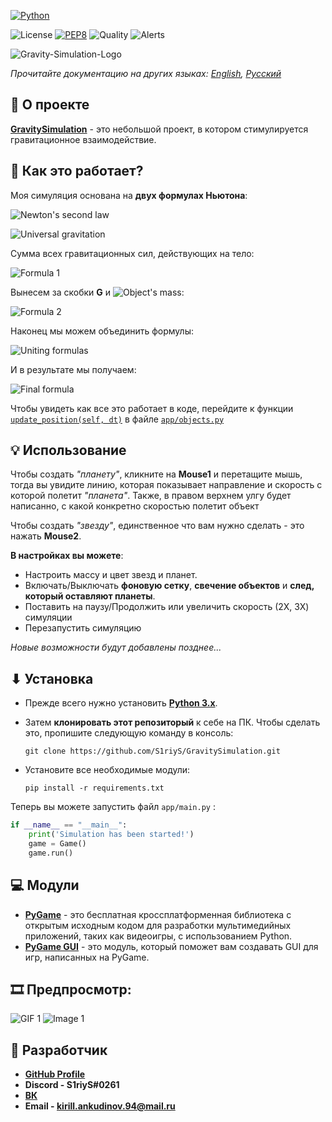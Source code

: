 [![Python](https://img.shields.io/badge/Python-3776AB?style=for-the-badge&logo=python&logoColor=white)](https://www.python.org/)

![License](https://img.shields.io/github/license/S1riyS/GravitySimulation)
[![PEP8](https://img.shields.io/badge/code%20style-pep8-orange.svg)](https://www.python.org/dev/peps/pep-0008/)
![Quality](https://img.shields.io/lgtm/grade/python/github/S1riyS/GravitySimulation)
![Alerts](https://img.shields.io/lgtm/alerts/github/S1riyS/GravitySimulation)

![Gravity-Simulation-Logo](https://i.postimg.cc/j2DPRJDC/Gravity-Simulation-Logo.png)

*Прочитайте документацию на других языках: 
[English](https://github.com/S1riyS/GravitySimulation/blob/master/README.md), 
[Русский](https://github.com/S1riyS/GravitySimulation/blob/master/README.ru.md)*

## 📝 О проекте
**[GravitySimulation](https://github.com/S1riyS/GravitySimulation)** - это небольшой проект, 
в котором стимулируется гравитационное взаимодействие.

## 🤔 Как это работает?
Моя симуляция основана на **двух формулах Ньютона**:

![Newton's second law](https://render.githubusercontent.com/render/math?math={\large\color{white}\%7B%5Cdisplaystyle%20%5Ctext%7BNewton%27s%5C%20second%5C%20law:%7D%5Cmathit%7B%5C%20%5Cvec%7Ba%7D%20=%5Cfrac%7B%5Csum%20%5Cvec%7BF%7D%7D%7Bm%7D%7D%7D}&mode=inline)

![Universal gravitation](https://render.githubusercontent.com/render/math?math={\large\color{white}\%7B%5Cdisplaystyle%20%5Ctext%7BNewton%27s%5C%20law%5C%20of%5C%20universal%5C%20gravitation:%7D%5Cmathit%7B%5C%20%5Coverrightarrow%7BF_%7Bg%7D%7D%20%5C%20=%5C%20G%5Cfrac%7Bm_%7B1%7D%20m_%7B2%7D%7D%7BR%5E%7B2%7D%7D%5Cvec%7BR%7D%7D%7D}&mode=inline)

Сумма всех гравитационных сил, действующих на тело:

![Formula 1](https://render.githubusercontent.com/render/math?math={\large\color{white}\%7B%5Cdisplaystyle%20%5Csum%20%5Cmathit%7B%5Coverrightarrow%7B%5Cmathit%7B%7B%5Cdisplaystyle%20F_%7Bg%7D%7D%7D%7D%20%5C%20=%7B%5Cdisplaystyle%20%5Csum%20_%7Bi=1%7D%5E%7Bn%7D%20G%5Cfrac%7Bm_%7Bobj%7D%20*m_%7Bi%7D%7D%7BR_%7Bi%7D%5E%7B2%7D%7D%5Coverrightarrow%7BR_%7Bi%7D%7D%7D%7D%7D})

Вынесем за скобки **G** и 
![Object's mass](https://render.githubusercontent.com/render/math?math={\large\color{white}\%7B%5Cdisplaystyle%20m_%7Bobj%7D%7D}):

![Formula 2](https://render.githubusercontent.com/render/math?math={\large\color{white}\%7B%5Cdisplaystyle%20%5Csum%20%5Cmathit%7B%5Coverrightarrow%7B%5Cmathit%7B%7B%5Cdisplaystyle%20F_%7Bg%7D%7D%7D%7D%20%5C%20=Gm_%7Bobj%7D%7D%5Csum%20_%7B%20%5Cbegin%7Barray%7D%7Bl%7D%20i=1%5C%5C%20%5Cend%7Barray%7D%7D%5E%7Bn%7D%5Cmathit%7B%5Cfrac%7Bm_%7Bi%7D%5Cmathit%7B%7B%5Cdisplaystyle%20%5Coverrightarrow%7BR_%7Bi%7D%7D%7D%7D%7D%7BR_%7Bi%7D%5E%7B2%7D%7D%7D%7D})

Наконец мы можем объединить формулы:

![Uniting formulas](https://render.githubusercontent.com/render/math?math={\large\color{white}\%5Cmathit%7B%7B%5Cdisplaystyle%20%5Coverrightarrow%7Ba_%7Bobj%7D%7D%20=%5Cfrac%7B%5Csum%20%5Cvec%7BF%7D%7D%7Bm_%7Bobj%7D%7D%20%5C%20=%5Cfrac%7B%5Cmathit%7BGm_%7Bobj%7D%7B%5Cdisplaystyle%20%5Csum%20_%7B%20%5Cbegin%7Barray%7D%7Bl%7D%20i=1%5C%5C%20%5Cend%7Barray%7D%7D%5E%7Bn%7D%7D%5Cfrac%7Bm_%7Bi%7D%5Cmathit%7B%5Coverrightarrow%7BR_%7Bi%7D%7D%20%5C%20%7D%7D%7BR_%7Bi%7D%5E%7B2%7D%7D%7D%7D%7Bm_%7Bobj%7D%7D%20=G%5Csum%20_%7B%20%5Cbegin%7Barray%7D%7Bl%7D%20i=1%5C%5C%20%5Cend%7Barray%7D%7D%5E%7Bn%7D%5Cfrac%7Bm_%7Bi%7D%7D%7BR_%7Bi%7D%5E%7B2%7D%7D%20*%5Coverrightarrow%7BR_%7Bi%7D%7D%7D%7D})

И в результате мы получаем:

![Final formula](https://render.githubusercontent.com/render/math?math={\Large\color{white}\%7B%5Cdisplaystyle%20%5Cmathit%7B%5Coverrightarrow%7Ba_%7Bobj%7D%7D%7D%20=%5Cmathit%7BG%5Csum%20_%7B%20%5Cbegin%7Barray%7D%7Bl%7D%20i=1%5C%5C%20%5Cend%7Barray%7D%7D%5E%7Bn%7D%5Cfrac%7Bm_%7Bi%7D%7D%7BR_%7Bi%7D%5E%7B2%7D%7D%20*%5Coverrightarrow%7BR_%7Bi%7D%7D%7D%7D})

Чтобы увидеть как все это работает в коде, перейдите к функции
[`update_position(self, dt)`](https://github.com/S1riyS/GravitySimulation/blob/master/app/objects.py#L161)
в файле [`app/objects.py`](https://github.com/S1riyS/GravitySimulation/blob/master/app/objects.py) 

## 💡 Использование
Чтобы создать *"планету"*, кликните на **Mouse1** и перетащите мышь, тогда вы увидите линию, 
которая показывает направление и скорость с которой полетит *"планета"*. 
Также, в правом верхнем улгу будет написанно, с какой конкретно скоростью полетит объект

Чтобы создать *"звезду"*, единственное что вам нужно сделать - это нажать **Mouse2**.

**В настройках вы можете**: 
* Настроить массу и цвет звезд и планет.
* Включать/Выключать **фоновую сетку**, **свечение объектов** и **след, который оставляют планеты**.
* Поставить на паузу/Продолжить или увеличить скорость (2X, 3X) симуляции 
* Перезапустить симуляцию

*Новые возможности будут добавлены позднее...*

## ⬇ Установка
* Прежде всего нужно установить **[Python 3.x](https://www.python.org/)**.

* Затем **клонировать этот репозиторый** к себе на ПК. 
Чтобы сделать это, пропишите следующую команду в консоль:

    `git clone https://github.com/S1riyS/GravitySimulation.git`

* Установите все необходимые модули: 

    `pip install -r requirements.txt`

Теперь вы можете запустить файл `app/main.py` :
```python
if __name__ == "__main__":
    print('Simulation has been started!')
    game = Game()
    game.run()
```

## 💻 Модули
* **[PyGame](https://pypi.org/project/pygame/)** -  это бесплатная кроссплатформенная библиотека 
с открытым исходным кодом для разработки мультимедийных приложений, 
таких как видеоигры, с использованием Python.
* **[PyGame GUI](https://pygame-gui.readthedocs.io/en/latest/)** - это модуль, который поможет вам 
создавать GUI для игр, написанных на PyGame.


## 🎞 Предпросмотр:
![GIF 1](https://i.postimg.cc/pV1b9kpg/Gravity-Simulation-24-10.gif)
![Image 1](https://i.postimg.cc/9QFPWkWm/06-11-2021-132003.png)

## 👨‍ Разработчик
* **[GitHub Profile](https://github.com/S1riyS)**
* **Discord - S1riyS#0261**
* **[ВК](https://vk.com/s1riys)**
* **Email - kirill.ankudinov.94@mail.ru**
